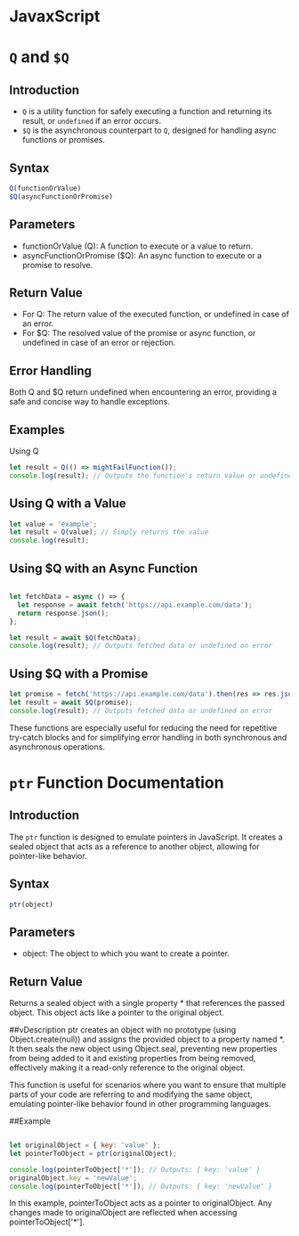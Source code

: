 # **JavaxScript**

# `Q` and `$Q`

## Introduction
- `Q` is a utility function for safely executing a function and returning its result, or `undefined` if an error occurs.
- `$Q` is the asynchronous counterpart to `Q`, designed for handling async functions or promises.

## Syntax
```javascript
Q(functionOrValue)
$Q(asyncFunctionOrPromise)
```
## Parameters
- functionOrValue (Q): A function to execute or a value to return.
- asyncFunctionOrPromise ($Q): An async function to execute or a promise to resolve.
## Return Value
- For Q: The return value of the executed function, or undefined in case of an error.
- For $Q: The resolved value of the promise or async function, or undefined in case of an error or rejection.
## Error Handling
Both Q and $Q return undefined when encountering an error, providing a safe and concise way to handle exceptions.

## Examples
Using Q
```javascript
let result = Q(() => mightFailFunction());
console.log(result); // Outputs the function's return value or undefined
```

## Using Q with a Value
```javascript
let value = 'example';
let result = Q(value); // Simply returns the value
console.log(result);
```
## Using $Q with an Async Function
```javascript

let fetchData = async () => {
  let response = await fetch('https://api.example.com/data');
  return response.json();
};

let result = await $Q(fetchData);
console.log(result); // Outputs fetched data or undefined on error
```
## Using $Q with a Promise
```javascript
let promise = fetch('https://api.example.com/data').then(res => res.json());
let result = await $Q(promise);
console.log(result); // Outputs fetched data or undefined on error
```
These functions are especially useful for reducing the need for repetitive try-catch blocks and for simplifying error handling in both synchronous and asynchronous operations.

# `ptr` Function Documentation

## Introduction
The `ptr` function is designed to emulate pointers in JavaScript. It creates a sealed object that acts as a reference to another object, allowing for pointer-like behavior.

## Syntax
```javascript
ptr(object)
```
## Parameters
- object: The object to which you want to create a pointer.
## Return Value
Returns a sealed object with a single property * that references the passed object. This object acts like a pointer to the original object.

##vDescription
ptr creates an object with no prototype (using Object.create(null)) and assigns the provided object to a property named *. It then seals the new object using Object.seal, preventing new properties from being added to it and existing properties from being removed, effectively making it a read-only reference to the original object.

This function is useful for scenarios where you want to ensure that multiple parts of your code are referring to and modifying the same object, emulating pointer-like behavior found in other programming languages.

##Example
```javascript

let originalObject = { key: 'value' };
let pointerToObject = ptr(originalObject);

console.log(pointerToObject['*']); // Outputs: { key: 'value' }
originalObject.key = 'newValue';
console.log(pointerToObject['*']); // Outputs: { key: 'newValue' }
```
In this example, pointerToObject acts as a pointer to originalObject. Any changes made to originalObject are reflected when accessing pointerToObject['*'].
